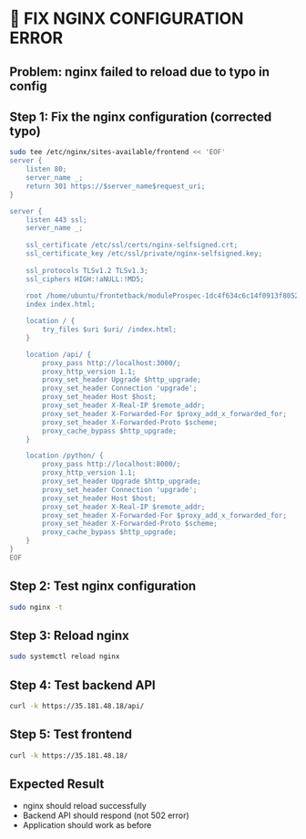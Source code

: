 # 🔧 FIX NGINX CONFIGURATION ERROR

## Problem: nginx failed to reload due to typo in config

## Step 1: Fix the nginx configuration (corrected typo)
```bash
sudo tee /etc/nginx/sites-available/frontend << 'EOF'
server {
    listen 80;
    server_name _;
    return 301 https://$server_name$request_uri;
}

server {
    listen 443 ssl;
    server_name _;
    
    ssl_certificate /etc/ssl/certs/nginx-selfsigned.crt;
    ssl_certificate_key /etc/ssl/private/nginx-selfsigned.key;
    
    ssl_protocols TLSv1.2 TLSv1.3;
    ssl_ciphers HIGH:!aNULL:!MD5;
    
    root /home/ubuntu/frontetback/moduleProspec-1dc4f634c6c14f0913f8052d2523c56f04d7738b/dist;
    index index.html;

    location / {
        try_files $uri $uri/ /index.html;
    }

    location /api/ {
        proxy_pass http://localhost:3000/;
        proxy_http_version 1.1;
        proxy_set_header Upgrade $http_upgrade;
        proxy_set_header Connection 'upgrade';
        proxy_set_header Host $host;
        proxy_set_header X-Real-IP $remote_addr;
        proxy_set_header X-Forwarded-For $proxy_add_x_forwarded_for;
        proxy_set_header X-Forwarded-Proto $scheme;
        proxy_cache_bypass $http_upgrade;
    }

    location /python/ {
        proxy_pass http://localhost:8000/;
        proxy_http_version 1.1;
        proxy_set_header Upgrade $http_upgrade;
        proxy_set_header Connection 'upgrade';
        proxy_set_header Host $host;
        proxy_set_header X-Real-IP $remote_addr;
        proxy_set_header X-Forwarded-For $proxy_add_x_forwarded_for;
        proxy_set_header X-Forwarded-Proto $scheme;
        proxy_cache_bypass $http_upgrade;
    }
}
EOF
```

## Step 2: Test nginx configuration
```bash
sudo nginx -t
```

## Step 3: Reload nginx
```bash
sudo systemctl reload nginx
```

## Step 4: Test backend API
```bash
curl -k https://35.181.48.18/api/
```

## Step 5: Test frontend
```bash
curl -k https://35.181.48.18/
```

## Expected Result
- nginx should reload successfully
- Backend API should respond (not 502 error)
- Application should work as before
